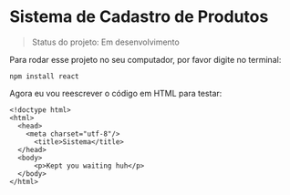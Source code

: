 # Sistema de Cadastro de Produtos

> Status do projeto: Em desenvolvimento

Para rodar esse projeto no seu computador, por favor digite no terminal:

```
npm install react
```

Agora eu vou reescrever o código em HTML para testar:

```
<!doctype html>
<html>
  <head>
    <meta charset="utf-8"/>
      <title>Sistema</title>
  </head>
  <body>
      <p>Kept you waiting huh</p>
  </body>
</html>
```
